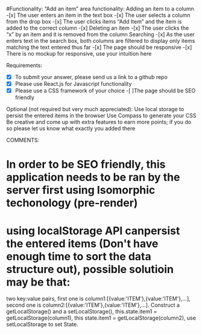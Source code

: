 #Functionality:
“Add an item” area functionality:
  Adding an item to a column
    -[x] The user enters an item in the text box
    -[x] The user selects a column from the drop box
    -[x] The user clicks items “Add Item” and the item is added to the correct column
    -[x] Deleting an item
    -[x] The user clicks the “x” by an item and it is removed from the column
  Searching
    -[x] As the user enters text in the search box, both columns are filtered to display only items matching the text entered thus far
    -[x] The page should be responsive 
    -[x] There is no mockup for responsive, use your intuition here

Requirements:
  -[x] To submit your answer, please send us a link to a github repo
  -[x] Please use React.js for Javascript functionality
  -[x] Please use a CSS framework of your choice 
  -[ ]The page should be SEO friendly 

Optional (not required but very much appreciated):
  Use local storage to persist the entered items in the browser
  Use Compass to generate your CSS
  Be creative and come up with extra features to earn more points; if you do so please let us know what exactly you added there

COMMENTS:
# In order to be SEO friendly, this application needs to be ran by the server first using Isomorphic techonology (pre-render)
# using localStorage API canpersist the entered items (Don't have enough time to sort the data structure out), possible solutioin may be that:
  two key:value pairs, first one is column1:[{value:'ITEM'},{value:'ITEM'},...], second one is column2:[{value:'ITEM'},{value:'ITEM'},...]. 
  Construct a getLocalStorage() and a setLocalStorage(), this.state.item1 = getLocalStorage(column1), this state.item1 = getLocalStorage(column2),
  use setLocalStorage to set State.
